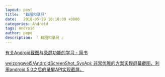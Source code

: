 ```yaml
---
layout: post
title:  "截图和录屏"
date:   2018-05-29 10:18:00 +0800
categories: Android
tags: Android
author: pepe
description: 『 截图和录屏 』
---
```


[有关Android截图与录屏功能的学习 - 简书](https://www.jianshu.com/p/d7eb518195fd)

[weizongwei5/AndroidScreenShot_SysApi: 非常优雅的方案实现屏幕截图，利用android 5.0之后的录屏API实现截屏。](https://github.com/weizongwei5/AndroidScreenShot_SysApi)















